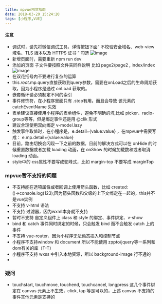 ```yaml
---
title: mpvue刨坑指南
date: 2018-03-20 15:24:20
tags: [小程序,VUE]
---
```


#### 注意

- 调试时，请先将微信调试工具，详情按钮下面“ 不校验安全域名、web-view 域名、TLS 版本以及 HTTPS 证书 ” 勾选
![image](http://wx3.sinaimg.cn/mw690/a73bc6a1ly1fqi3851szuj20la0hydha.jpg)
- 新增页面时，需要重新 npm run dev
- 添加的页面 子文件要按照文件夹同样说明 比如 page2/page2 , index/index
![image](http://wx3.sinaimg.cn/mw690/a73bc6a1ly1fqi3as13iaj214c0ew0v8.jpg)
- 在双花括号内不要进行复杂的运算
- this.$root.$mp.query直接获取到query参数，需要在onLoad之后的生命周期获取，因为小程序是通过 onLoad 获取的。
- 嵌套循环请必须制定不同的索引
- 事件修饰符，在小程序里面只有 .stop有用，而且会导致 该元素的 catchEventName 失效
- 表单建议直接使用小程序的表单组件，避免不明确的坑,比如 picker、radio-group等等，但是绑定事件还是用 @clik 形式
- 建议合理使用双向绑定 v-model.lazy
- 触发事件取值时，在小程序是，e.detail={value:value} ，在mpvue中需要写成： e.mp.detail={value:value}
- 目前，路由切换会闪现一下之前的数据，目前的解决方式可以在 onHide 的时候重置数据或者加载 loading 动画，在 onShow 的时候加载数和或者取消 loading 动画。
- style中的 css属性不要写成驼峰式，比如 margin-top 不要写成 marginTop

### mpvue暂不支持的问题

- 不支持能在选项属性或者回调上使用箭头函数，比如 created:()=>console.log(123);因为箭头函数和父级的上下文绑定在一起的，this并不是vue实例
- 不支持 v-html 语法 
- 不支持 过滤器，因为wxml本身就不支持
- 暂时不支持 自定义组件上 class 和 style 的绑定、事件绑定、v-show
- bind 和 catch 事件同时绑定的时候，只会触发 bind 而不会触发 catch 上的事件
- 不支持 vue-router，因为小程序无法动态插入和控制节点
- 小程序不支持window 和 document 所以不能使用 zppto/jquery等一系列和dom有关的库（T-T）
- 小程序不支持 wxss 中引入本地资源，所以 background-image 行不通的
- 
 
### 疑问
- touchstart, touchmove, touchend, touchcancel, longpress 这几个事件绑定在 canvas 元素上不生效，click, tap 等是可以的，上述 canvas 不支持的事件其他元素是支持的